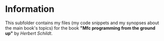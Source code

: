 Information
===========

This subfolder contains my files (my code snippets and my synopses 
about the main book's topics) for the book
**"Mfc programming from the ground up"** by *Herbert Schildt*. 

